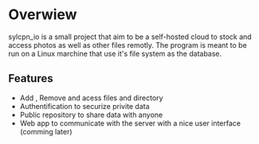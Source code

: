# Overwiew
sylcpn_io is a small project that aim to be a self-hosted cloud to stock and access photos as well as other files remotly. The program is meant to be run on a Linux marchine that use it's file system as the database.  
## Features
* Add , Remove  and acess files and directory  
* Authentification to securize privite data  
* Public repository to share data with anyone
* Web app to communicate with the server with a nice user interface (comming later)
